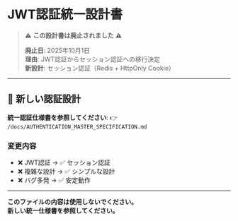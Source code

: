 # JWT認証統一設計書

> ⚠️ **この設計書は廃止されました** ⚠️
> 
> **廃止日**: 2025年10月1日  
> **理由**: JWT認証からセッション認証への移行決定  
> **新設計**: セッション認証（Redis + HttpOnly Cookie）

---

## 🔄 **新しい認証設計**

**統一認証仕様書を参照してください**:
👉 `/docs/AUTHENTICATION_MASTER_SPECIFICATION.md`

### **変更内容**
- ❌ JWT認証 → ✅ セッション認証
- ❌ 複雑な設計 → ✅ シンプルな設計
- ❌ バグ多発 → ✅ 安定動作

---

**このファイルの内容は使用しないでください。**  
**新しい統一仕様書を参照してください。**